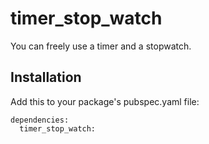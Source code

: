 # timer_stop_watch

You can freely use a timer and a stopwatch.    
  
## Installation

Add this to your package's pubspec.yaml file:

```
dependencies:
  timer_stop_watch:
```
